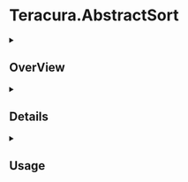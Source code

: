 # Teracura.AbstractSort

<details>
  <summary><h2>OverView</h2></summary>

  <p><strong>Teracura.AbstractSort</strong> is a lightweight and flexible sorting utility for .NET that offers intuitive sorting methods with configurable return types. It extends standard <code>List&lt;T&gt;</code> collections with convenient sorting logic using method chaining and supports multiple output formats such as <code>List</code>, <code>Queue</code>, <code>Stack</code>, and <code>HashSet</code>.</p>

- **GitHub**: [https://github.com/Teracura/Teracura.AbstractSort](https://github.com/Teracura/Teracura.AbstractSort)
- **Documentation**: [https://github.com/Teracura/Teracura.AbstractSort/blob/master/Documentation.md](https://github.com/Teracura/Teracura.AbstractSort/blob/master/Documentation.md)

</details>


<details>
<summary><h2>Details</h2></summary>

- Extension-based syntax: `list.SortLength()`
- Automatic sorting by string length then alphabetical order
- Preserves original list ordering by reference
- Supports custom return types
- Immutable-friendly internals using `System.Collections.Immutable`

</details>

<details>
<summary><h2>Usage</h2></summary>

<h3>SortLength</h3>
<strong>Sorts in-place based on length then alphabetical order</strong>

```csharp
using Teracura.AbstractSort.Logic;

List<string> list = ["banana", "kiwi", "apple", "fig"];
list.SortLength(); // sorts in-place based on length
// list turns to ["fig", "kiwi", "apple","banana"]
```

`SortLength()` sorts the original list in-place, and optionally returns a new collection based on the specified `ReturnType`

<h3>ReturnType</h3>
<strong>Enum with multiple return types</strong>
Current return types:
- `List`
- `Queue`
- `Stack`
- `HashSet`

can be used as a parameter to `List.SortLength(ReturnType)`

```csharp
List<double> list = [null, double.E, double.MaxValue, double.MinValue, double.NaN, 3.5, 2.3, 2.3, 00002.3];
ReturnType type = ReturnType.HashSet;
HashSet<double> set = list.SortLength(type); //list turns to [null, 2.3, 2.3, 2.3, 3.5, double.NaN, double.E, double.MaxValue, double.MinValue]
//HashSet includes [null, 2.3, 3.5, double.NaN, double.E, double.MaxValue, double.MinValue]
```
Note: null is treated as a value of length `-1` and will **not** throw an exception

</details>


